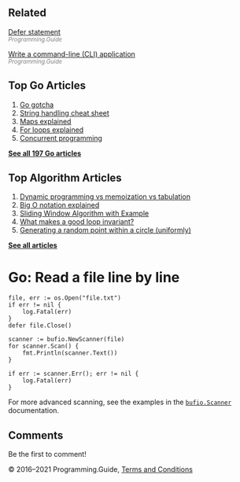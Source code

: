 <span class="underline"></span>

<span class="underline"></span>

Related
-------

[Defer statement](defer.html)  
<span style="color: grey; font-style: italic; font-size: smaller">Programming.Guide</span>

[Write a command-line (CLI) application](write-command-line-application.html)  
<span style="color: grey; font-style: italic; font-size: smaller">Programming.Guide</span>

Top Go Articles
---------------

1.  [Go gotcha](go-gotcha.html)
2.  [String handling cheat sheet](string-functions-reference-cheat-sheet.html)
3.  [Maps explained](maps-explained.html)
4.  [For loops explained](for-loop.html)
5.  [Concurrent programming](go-concurrency-tutorial.html)

[**See all 197 Go articles**](index.html)

<span class="underline"></span>

Top Algorithm Articles
----------------------

1.  [Dynamic programming vs memoization vs tabulation](../dynamic-programming-vs-memoization-vs-tabulation.html)
2.  [Big O notation explained](../big-o-notation-explained.html)
3.  [Sliding Window Algorithm with Example](../sliding-window-example.html)
4.  [What makes a good loop invariant?](../what-makes-a-good-loop-invariant.html)
5.  [Generating a random point within a circle (uniformly)](../random-point-within-circle.html)

[**See all articles**](../index.html)

Go: Read a file line by line
============================

    file, err := os.Open("file.txt")
    if err != nil {
        log.Fatal(err)
    }
    defer file.Close()

    scanner := bufio.NewScanner(file)
    for scanner.Scan() {
        fmt.Println(scanner.Text())
    }

    if err := scanner.Err(); err != nil {
        log.Fatal(err)
    }

For more advanced scanning, see the examples in the [`bufio.Scanner`](https://golang.org/pkg/bufio/#Scanner) documentation.

Comments
--------

Be the first to comment!

© 2016–2021 Programming.Guide, [Terms and Conditions](../terms-and-conditions.html)
